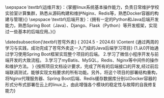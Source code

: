 \sepspace
\textbf{运维开发}：{掌握linux系统基本操作能力，负责日常维护学校实验室计算集群，熟悉从源码构建和维护Nginx、Redis等，熟悉Docker容器的构建与管理}{}
\sepspace
\textbf{后端开发}：{拥有一定的Python和Java后端开发能力，熟悉Spring Boot（Java）、Django、Flask（Python）等开发框架，实现过一些基本的后端应用。}{}




\datedsubsection{\textbf{苍穹外卖} { 2024.5 - 2024.6}
\Content
{通过两周的学习与实践，成功完成了苍穹外卖这一入门级的Java后端学习项目}
{1.从0开始通过学习使用Spring Boot框架实现整个项目的后端。
2.学习了微信小程序开发与前端开发的大致流程。
3.学习了myBatis、MySQL，Redis、Nginx等中间件的操作和维护方法。
}
{按照项目文档设计要求，完成了所有的后端接口的开发,经过前后端联调测试，能够实现文档要求的所有功能。另外，将这个项目的部署结构重构，将Nginx代理服务器、Spring Boot后端、Redis缓存数据库分别以Docker容器的形式分布式部署在云上的linux上，由此增强各个模块的稳定性与故障的自我修复能力}